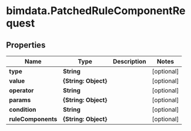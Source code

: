 # bimdata.PatchedRuleComponentRequest

## Properties

Name | Type | Description | Notes
------------ | ------------- | ------------- | -------------
**type** | **String** |  | [optional] 
**value** | **{String: Object}** |  | [optional] 
**operator** | **String** |  | [optional] 
**params** | **{String: Object}** |  | [optional] 
**condition** | **String** |  | [optional] 
**ruleComponents** | **{String: Object}** |  | [optional] 


